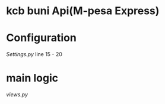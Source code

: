 # kcb buni Api(M-pesa Express)


# Configuration 
*Settings.py*
line 15 - 20

# main logic 
*views.py*
